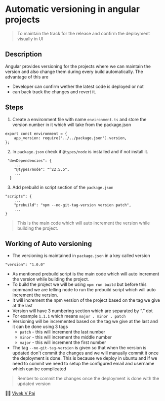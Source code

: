 # Automatic versioning in angular projects

> To maintain the track for the release and confirm the deployment visually in UI

## Description

Angular provides versioning for the projects where we can maintain the version and also change them during every build automatically.
The advantage of this are

-   Developer can confirm wether the latest code is deployed or not
-   can back track the changes and revert it.

## Steps

1. Create a environment file with name `environment.ts` and store the version number in it which will take from the package.json

```
export const environment = {
    app_version: require('../../package.json').version,
};
```

2. In `package.json` check if `@types/node` is installed and if not install it.

```
 "devDependencies": {
    ...
    "@types/node": "^22.5.5",
    ...
  }

```

3. Add prebuild in script section of the `package.json`

```
"scripts": {
    ...
    "prebuild": "npm --no-git-tag-version version patch",
    ...
}
```

> This is the main code which will auto increment the version while building the project.

## Working of Auto versioning

-   The versioning is maintained in `package.json` in a key called version

```
"version": "1.0.0"
```

-   As mentioned prebuild script is the main code which will auto increment the version while building the project.
-   To build the project we will be using `npm run build` but before this command we are telling node to run the prebuild script which will auto increment the version.
-   It will increment the npm version of the project based on the tag we give at the last
-   Version will have 3 numbering section which are separated by “.” dot
-   For example `1.1.1` which means `major . minor . patch`
-   Versioning will be incremented based on the tag we give at the last and it can be done using 3 tags
    -   `patch` - this will increment the last number
    -   `minor` - this will increment the middle number
    -   `major` - this will increment the first number
-   The tag `--no-git-tag-version` is given so that when the version is updated don't commit the changes and we will manually commit it once the deployment is done. This is because we deploy in ubuntu and if we need to commit we need to setup the configured email and username which can be complicated

> Rember to commit the changes once the deployment is done with the updated version

:artist: [Vivek V Pai](https://www.linkedin.com/in/vivek-v-pai-6b674b1b8/)
